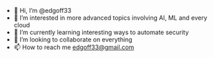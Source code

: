 - 👋 Hi, I’m @edgoff33
- 👀 I’m interested in more advanced topics involving AI, ML and every cloud
- 🌱 I’m currently learning interesting ways to automate security 
- 💞️ I’m looking to collaborate on everything 
- 📫 How to reach me edgoff33@gmail.com

<!---
edgoff33/edgoff33 is a ✨ special ✨ repository because its `README.md` (this file) appears on your GitHub profile.
You can click the Preview link to take a look at your changes.
--->
